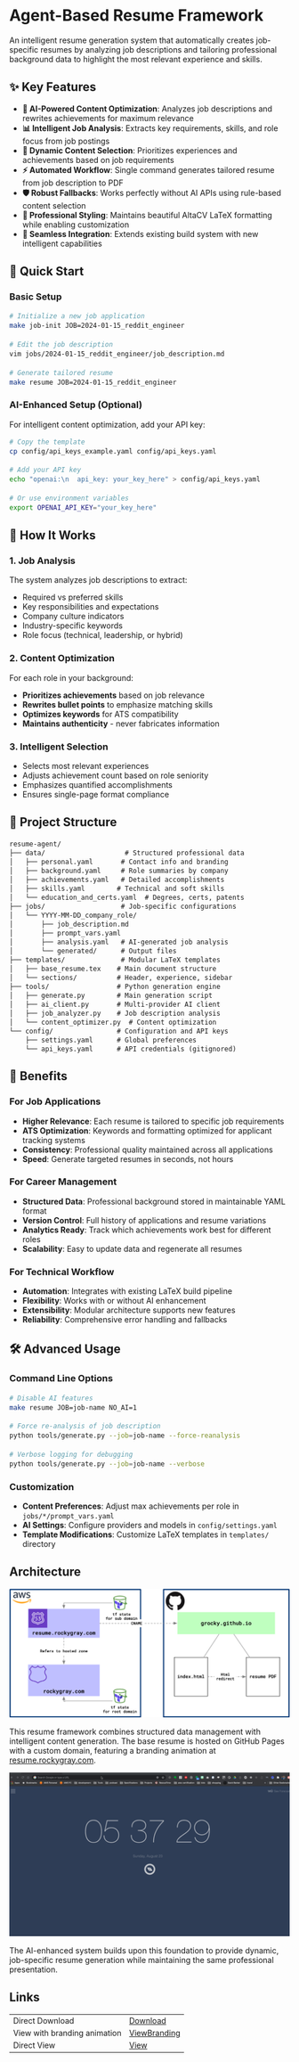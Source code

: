 # Agent-Based Resume Framework

An intelligent resume generation system that automatically creates job-specific resumes by analyzing job descriptions and tailoring professional background data to highlight the most relevant experience and skills.

## ✨ Key Features

- **🤖 AI-Powered Content Optimization**: Analyzes job descriptions and rewrites achievements for maximum relevance
- **📊 Intelligent Job Analysis**: Extracts key requirements, skills, and role focus from job postings
- **🎯 Dynamic Content Selection**: Prioritizes experiences and achievements based on job requirements
- **⚡ Automated Workflow**: Single command generates tailored resume from job description to PDF
- **🛡️ Robust Fallbacks**: Works perfectly without AI APIs using rule-based content selection
- **🎨 Professional Styling**: Maintains beautiful AltaCV LaTeX formatting while enabling customization
- **🔧 Seamless Integration**: Extends existing build system with new intelligent capabilities

## 🚀 Quick Start

### Basic Setup
```bash
# Initialize a new job application
make job-init JOB=2024-01-15_reddit_engineer

# Edit the job description
vim jobs/2024-01-15_reddit_engineer/job_description.md

# Generate tailored resume
make resume JOB=2024-01-15_reddit_engineer
```

### AI-Enhanced Setup (Optional)
For intelligent content optimization, add your API key:

```bash
# Copy the template
cp config/api_keys_example.yaml config/api_keys.yaml

# Add your API key
echo "openai:\n  api_key: your_key_here" > config/api_keys.yaml

# Or use environment variables
export OPENAI_API_KEY="your_key_here"
```

## 💼 How It Works

### 1. **Job Analysis**
The system analyzes job descriptions to extract:
- Required vs preferred skills
- Key responsibilities and expectations
- Company culture indicators
- Industry-specific keywords
- Role focus (technical, leadership, or hybrid)

### 2. **Content Optimization**
For each role in your background:
- **Prioritizes achievements** based on job relevance
- **Rewrites bullet points** to emphasize matching skills
- **Optimizes keywords** for ATS compatibility
- **Maintains authenticity** - never fabricates information

### 3. **Intelligent Selection**
- Selects most relevant experiences
- Adjusts achievement count based on role seniority
- Emphasizes quantified accomplishments
- Ensures single-page format compliance

## 📁 Project Structure

```
resume-agent/
├── data/                    # Structured professional data
│   ├── personal.yaml       # Contact info and branding
│   ├── background.yaml     # Role summaries by company
│   ├── achievements.yaml   # Detailed accomplishments
│   ├── skills.yaml        # Technical and soft skills
│   └── education_and_certs.yaml  # Degrees, certs, patents
├── jobs/                   # Job-specific configurations
│   └── YYYY-MM-DD_company_role/
│       ├── job_description.md
│       ├── prompt_vars.yaml
│       ├── analysis.yaml   # AI-generated job analysis
│       └── generated/      # Output files
├── templates/              # Modular LaTeX templates
│   ├── base_resume.tex    # Main document structure
│   └── sections/          # Header, experience, sidebar
├── tools/                 # Python generation engine
│   ├── generate.py        # Main generation script
│   ├── ai_client.py       # Multi-provider AI client
│   ├── job_analyzer.py    # Job description analysis
│   └── content_optimizer.py  # Content optimization
└── config/                # Configuration and API keys
    ├── settings.yaml      # Global preferences
    └── api_keys.yaml      # API credentials (gitignored)
```

## 🎯 Benefits

### For Job Applications
- **Higher Relevance**: Each resume is tailored to specific job requirements
- **ATS Optimization**: Keywords and formatting optimized for applicant tracking systems
- **Consistency**: Professional quality maintained across all applications
- **Speed**: Generate targeted resumes in seconds, not hours

### For Career Management
- **Structured Data**: Professional background stored in maintainable YAML format
- **Version Control**: Full history of applications and resume variations
- **Analytics Ready**: Track which achievements work best for different roles
- **Scalability**: Easy to update data and regenerate all resumes

### For Technical Workflow
- **Automation**: Integrates with existing LaTeX build pipeline
- **Flexibility**: Works with or without AI enhancement
- **Extensibility**: Modular architecture supports new features
- **Reliability**: Comprehensive error handling and fallbacks

## 🛠️ Advanced Usage

### Command Line Options
```bash
# Disable AI features
make resume JOB=job-name NO_AI=1

# Force re-analysis of job description
python tools/generate.py --job=job-name --force-reanalysis

# Verbose logging for debugging
python tools/generate.py --job=job-name --verbose
```

### Customization
- **Content Preferences**: Adjust max achievements per role in `jobs/*/prompt_vars.yaml`
- **AI Settings**: Configure providers and models in `config/settings.yaml`
- **Template Modifications**: Customize LaTeX templates in `templates/` directory

## Architecture

![architecture diagram](./graphics/architecture.png)

This resume framework combines structured data management with intelligent content generation. The base resume is hosted on GitHub Pages with a custom domain, featuring a branding animation at [resume.rockygray.com](https://resume.rockygray.com).

![branding animation](./graphics/branding-animation.gif)

The AI-enhanced system builds upon this foundation to provide dynamic, job-specific resume generation while maintaining the same professional presentation.

## Links

|                              |                |
| ---------------------------- | -------------- |
| Direct Download              | [Download]     |
| View with branding animation | [ViewBranding] |
| Direct View                  | [View]         |

[Download]: https://github.com/grocky/resume/raw/main/Rocky_Gray_Resume.pdf
[View]: ./Rocky_Gray_Resume.pdf
[ViewBranding]: https://resume.rockygray.com
